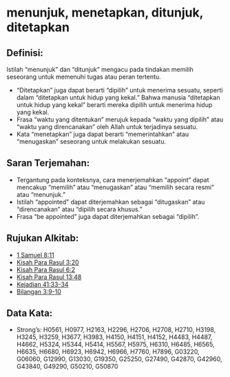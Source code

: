 # menunjuk, menetapkan, ditunjuk, ditetapkan

## Definisi:

Istilah “menunjuk” dan “ditunjuk” mengacu pada tindakan memilih seseorang untuk memenuhi tugas atau peran tertentu.

* “Ditetapkan” juga dapat berarti “dipilih” untuk menerima sesuatu, seperti dalam “ditetapkan untuk hidup yang kekal.” Bahwa manusia “ditetapkan untuk hidup yang kekal” berarti mereka dipilih untuk menerima hidup yang kekal.
* Frasa “waktu yang ditentukan” merujuk kepada “waktu yang dipilih” atau “waktu yang direncanakan” oleh Allah untuk terjadinya sesuatu.
* Kata “menetapkan” juga dapat berarti “memerintahkan” atau “menugaskan” seseorang untuk melakukan sesuatu.

## Saran Terjemahan:

* Tergantung pada konteksnya, cara menerjemahkan “appoint” dapat mencakup “memilih” atau “menugaskan” atau “memilih secara resmi” atau “menunjuk.”
* Istilah “appointed” dapat diterjemahkan sebagai “ditugaskan” atau “direncanakan” atau “dipilih secara khusus.”
* Frasa “be appointed” juga dapat diterjemahkan sebagai “dipilih”.

## Rujukan Alkitab:

* [1 Samuel 8:11](rc://en/tn/help/1sa/08/11)
* [Kisah Para Rasul 3:20](rc://en/tn/help/act/03/20)
* [Kisah Para Rasul 6:2](rc://en/tn/help/act/06/02)
* [Kisah Para Rasul 13:48](rc://en/tn/help/act/13/48)
* [Kejadian 41:33-34](rc://en/tn/help/gen/41/33)
* [Bilangan 3:9-10](rc://en/tn/help/num/03/09)

## Data Kata:

* Strong’s: H0561, H0977, H2163, H2296, H2706, H2708, H2710, H3198, H3245, H3259, H3677, H3983, H4150, H4151, H4152, H4483, H4487, H4662, H5324, H5344, H5414, H5567, H5975, H6310, H6485, H6565, H6635, H6680, H6923, H6942, H6966, H7760, H7896, G03220, G06060, G12990, G13030, G19350, G25250, G27490, G42870, G42960, G43840, G49290, G50210, G50870
